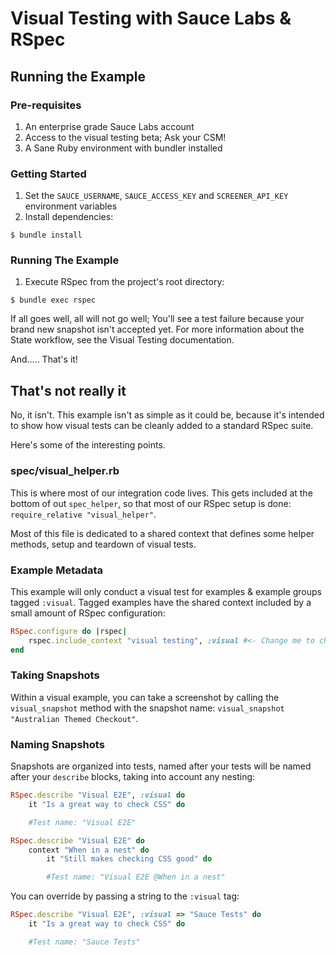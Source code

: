 
# Visual Testing with Sauce Labs & RSpec

## Running the Example
### Pre-requisites
1. An enterprise grade Sauce Labs account
2. Access to the visual testing beta; Ask your CSM!
3. A Sane Ruby environment with bundler installed

### Getting Started
1. Set the `SAUCE_USERNAME`, `SAUCE_ACCESS_KEY` and `SCREENER_API_KEY` environment variables
2. Install dependencies:

`$ bundle install`

### Running The Example
1. Execute RSpec from the project's root directory:

`$ bundle exec rspec`

If all goes well, all will not go well; You'll see a test failure because your brand new snapshot isn't accepted yet.
For more information about the State workflow, see the Visual Testing documentation.

And..... That's it!

## That's not really it

No, it isn't.  This example isn't as simple as it could be, because it's intended to show how visual tests can be cleanly added to a standard RSpec suite.

Here's some of the interesting points.

### spec/visual_helper.rb

This is where most of our integration code lives.  This gets included at the bottom of out `spec_helper`, so that most of our RSpec setup is done: `require_relative "visual_helper"`.

Most of this file is dedicated to a shared context that defines some helper methods, setup and teardown of visual tests.

### Example Metadata
This example will only conduct a visual test for examples & example groups tagged `:visual`. Tagged examples have the shared context included by a small amount of RSpec configuration:

```ruby
RSpec.configure do |rspec|
	rspec.include_context "visual testing", :visual #<- Change me to change the tag
end
```

### Taking Snapshots
Within a visual example, you can take a screenshot by calling the `visual_snapshot` method with the snapshot name:  `visual_snapshot "Australian Themed Checkout"`.

### Naming Snapshots
Snapshots are organized into tests, named after  your tests will be named after your `describe` blocks, taking into account any nesting:

```ruby
RSpec.describe "Visual E2E", :visual do
	it "Is a great way to check CSS" do

	#Test name: "Visual E2E"

RSpec.describe "Visual E2E" do
	context "When in a nest" do
		it "Still makes checking CSS good" do

		#Test name: "Visual E2E @When in a nest"
```
You can override by passing a string to the `:visual` tag:

```ruby
RSpec.describe "Visual E2E", :visual => "Sauce Tests" do
	it "Is a great way to check CSS" do

	#Test name: "Sauce Tests"
```
